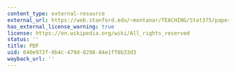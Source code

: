 ```yaml
---
content_type: external-resource
external_url: https://web.stanford.edu/~montanar/TEACHING/Stat375/papers/weitz2.pdf
has_external_license_warning: true
license: https://en.wikipedia.org/wiki/All_rights_reserved
status: ''
title: PDF
uid: 640e972f-9b4c-479d-8298-84e1ff8b33d3
wayback_url: ''
---
```


